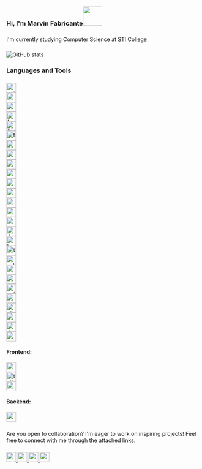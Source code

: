 <!--
**fleursoleil/fleursoleil** is a ✨ _special_ ✨ repository because its `README.md` (this file) appears on your GitHub profile.

Here are some ideas to get you started:

- 🔭 I’m currently working on ...
- 🌱 I’m currently learning ...
- 👯 I’m looking to collaborate on ...
- 🤔 I’m looking for help with ...
- 💬 Ask me about ...
- 📫 How to reach me: ...
- 😄 Pronouns: ...
- ⚡ Fun fact: ...
-->
### Hi, I'm Marvin Fabricante<img src="https://media.giphy.com/media/jsHVvDpDMCwbyLuYM0/giphy.gif" width="50">

###

I'm currently studying Computer Science at <a href="https://www.sti.edu/programs-details.asp?p=Mg==">STI College</a>

###

![GitHub stats](https://github-readme-stats.vercel.app/api?username=fleursoleil)  

###

### Languages and Tools

###

<div align="left">
  <img src="https://img.shields.io/badge/Python-3776AB?logo=python&logoColor=white&style=for-the-badge" height="25" alt="python logo"  /><br/>
  <img src="https://img.shields.io/badge/Go-00ADD8?logo=go&logoColor=white&style=for-the-badge" height="25" alt="go logo"  /><br/>
  <img src="https://img.shields.io/badge/AWS-232F3E?logo=amazonwebservices&logoColor=FF9900&style=for-the-badge" height="25" alt="amazonwebservices logo"  /><br/>
  <img src="https://img.shields.io/badge/FastAPI-009688?logo=fastapi&logoColor=white&style=for-the-badge" height="25" alt="fastapi logo"  /><br/>
  <img src="https://img.shields.io/badge/Flask-000000?logo=flask&logoColor=white&style=for-the-badge" height="25" alt="flask logo"  /><br/>
  <img src="https://img.shields.io/badge/TypeScript-3178C6?logo=typescript&logoColor=white&style=for-the-badge" height="25" alt="typescript logo"  /><br/>
  <img src="https://img.shields.io/badge/NestJS-E0234E?logo=nestjs&logoColor=white&style=for-the-badge" height="25" alt="nestjs logo"  /><br/>
  <img src="https://img.shields.io/badge/GraphQL-E10098?logo=graphql&logoColor=white&style=for-the-badge" height="25" alt="graphql logo"  /><br/>
  <img src="https://img.shields.io/badge/Google Cloud-4285F4?logo=googlecloud&logoColor=white&style=for-the-badge" height="25" alt="googlecloud logo"  /><br/>
  <img src="https://img.shields.io/badge/PostgreSQL-4169E1?logo=postgresql&logoColor=white&style=for-the-badge" height="25" alt="postgresql logo"  /><br/>
  <img src="https://img.shields.io/badge/MySQL-4479A1?logo=mysql&logoColor=white&style=for-the-badge" height="25" alt="mysql logo"  /><br/>
  <img src="https://img.shields.io/badge/MongoDB-47A248?logo=mongodb&logoColor=white&style=for-the-badge" height="25" alt="mongodb logo"  /><br/>
  <img src="https://img.shields.io/badge/Kafka-231F20?logo=apachekafka&logoColor=white&style=for-the-badge" height="25" alt="apachekafka logo"  /><br/>
  <img src="https://img.shields.io/badge/Ansible-EE0000?logo=ansible&logoColor=white&style=for-the-badge" height="25" alt="ansible logo"  /><br/>
  <img src="https://img.shields.io/badge/Redux-764ABC?logo=redux&logoColor=white&style=for-the-badge" height="25" alt="redux logo"  /><br/>
  <img src="https://img.shields.io/badge/Docker-2496ED?logo=docker&logoColor=white&style=for-the-badge" height="25" alt="docker logo"  /><br/>
  <img src="https://img.shields.io/badge/Kubernetes-326CE5?logo=kubernetes&logoColor=white&style=for-the-badge" height="25" alt="kubernetes logo"  /><br/>
  <img src="https://img.shields.io/badge/Terraform-7B42BC?logo=terraform&logoColor=white&style=for-the-badge" height="25" alt="terraform logo"  /><br/>
  <img src="https://img.shields.io/badge/Selenium-43B02A?logo=selenium&logoColor=black&style=for-the-badge" height="25" alt="selenium logo"  /><br/>
  <img src="https://img.shields.io/badge/Prometheus-E6522C?logo=prometheus&logoColor=white&style=for-the-badge" height="25" alt="prometheus logo"  /><br/>
  <img src="https://img.shields.io/badge/Asyncio-3776AB?logo=python&logoColor=white&style=for-the-badge" height="25" alt="asyncio logo" /><br/>
  <img src="https://img.shields.io/badge/Nginx-009639?logo=nginx&logoColor=white&style=for-the-badge" height="25" alt="nginx logo" /><br/>
  <img src="https://img.shields.io/badge/Swagger-85EA2D?logo=swagger&logoColor=white&style=for-the-badge" height="25" alt="swagger logo" /><br/>
  <img src="https://img.shields.io/badge/CI/CD-000000?logo=circleci&logoColor=white&style=for-the-badge" height="25" alt="ci/cd logo" /><br/>
  <img src="https://img.shields.io/badge/Grafana-F46800?logo=grafana&logoColor=white&style=for-the-badge" height="25" alt="grafana logo" /><br/>
  <img src="https://img.shields.io/badge/Datadog-000000?logo=datadog&logoColor=white&style=for-the-badge" height="25" alt="datadog logo" /><br/>
  <img src="https://img.shields.io/badge/Redis-DC382D?logo=redis&logoColor=white&style=for-the-badge" height="25" alt="redis logo" /><br/>
</div>

#### Frontend:
<div align="left">
  <img src="https://img.shields.io/badge/React-61DAFB?logo=react&logoColor=black&style=for-the-badge" height="25" alt="react logo"  /><br/>
  <img src="https://img.shields.io/badge/Tailwind%20CSS-38B2AC?logo=tailwind-css&logoColor=white&style=for-the-badge" height="25" alt="tailwind css logo" /> <br/>
  <img src="https://img.shields.io/badge/Next.js-000000?logo=nextdotjs&logoColor=white&style=for-the-badge" height="25" alt="nextjs logo"  /><br/>
</div>

#### Backend:
<div align="left">
  <img src="https://img.shields.io/badge/Node.js-339933?logo=node.js&logoColor=white&style=for-the-badge" height="25" alt="node.js logo" />
</div>

###

Are you open to collaboration? I'm eager to work on inspiring projects!
Feel free to connect with me through the attached links.

###

<div align="left">
  <a href="mailto:marvinfabricante630@gmail.com" target="_blank">
    <img src="https://img.shields.io/badge/Email-0077B5?logo=gmail&logoColor=white&style=for-the-badge" height="25" alt="marvin's email" />
  </a>
  <a href="https://www.facebook.com/marvin.fabricante.7" target="_blank">
    <img src="https://img.shields.io/badge/Facebook-1877F2?logo=facebook&logoColor=white&style=for-the-badge" height="25" alt="marvin's facebook" />
  </a>
  <a href="https://www.instagram.com/ignicoach" target="_blank">
    <img src="https://img.shields.io/badge/Instagram-E4405F?logo=instagram&logoColor=white&style=for-the-badge" height="25" alt="marvin's instagram" />
  </a>
  <a href="https://www.linkedin.com/in/marvin-fabricante-73277b295/" target="_blank">
    <img src="https://img.shields.io/badge/LinkedIn-0077B5?logo=linkedin&logoColor=white&style=for-the-badge" height="25" alt="marvin's linkedin" />
  </a>
</div>

###
